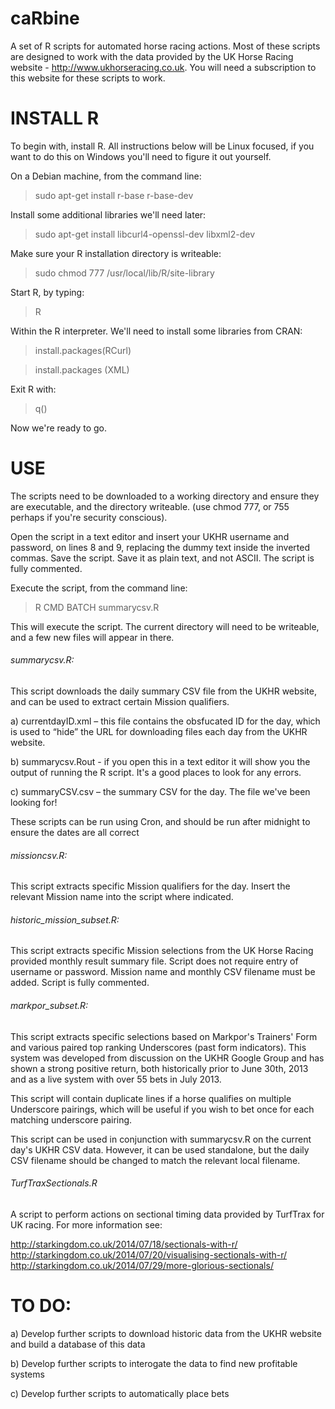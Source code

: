 caRbine
=======

A set of R scripts for automated horse racing actions. Most of these scripts are designed to work with the data provided by the UK Horse Racing website - http://www.ukhorseracing.co.uk. You will need a subscription to this website for these scripts to work.

INSTALL R
=========

To begin with, install R. All instructions below will be Linux focused, if you want to do this on Windows you'll need to figure it out yourself. 

On a Debian machine, from the command line:

> sudo apt-get install r-base r-base-dev

Install some additional libraries we'll need later:

> sudo apt-get install libcurl4-openssl-dev libxml2-dev

Make sure your R installation directory is writeable:

> sudo chmod 777 /usr/local/lib/R/site-library 

Start R, by typing:

> R

Within the R interpreter. We'll need to install some libraries from CRAN:

> install.packages(RCurl)

> install.packages (XML)

Exit R with:

> q()

Now we're ready to go.

USE
===

The scripts need to be downloaded to a working directory and ensure they are executable, and the directory writeable. (use chmod 777, or 755 perhaps if you're security conscious).

Open the script in a text editor and insert your UKHR username and password,  on lines 8 and 9, replacing the dummy text inside the inverted commas. Save the script. Save it as plain text, and not ASCII. The script is fully commented.

Execute the script, from the command line:

> R CMD BATCH summarycsv.R

This will execute the script. The current directory will need to be writeable, and a few new files will appear in there.

###### summarycsv.R:


This script downloads the daily summary CSV file from the UKHR website, and can be used to extract certain Mission qualifiers.

a) currentdayID.xml – this file contains the obsfucated ID for the day, which is used to “hide” the URL for downloading files each day from the UKHR website.

b) summarycsv.Rout  - if you open this in a text editor it will show you the output of running the R script. It's a good places to look for any errors.

c) summaryCSV.csv – the summary CSV for the day. The file we've been looking for!

These scripts can be run using Cron, and should be run after midnight to ensure the dates are all correct

###### missioncsv.R:


This script extracts specific Mission qualifiers for the day. Insert the relevant Mission name into the script where indicated. 


###### historic_mission_subset.R:


This script extracts specific Mission selections from the UK Horse Racing provided monthly result summary file. Script does not require entry of username or password. Mission name and monthly CSV filename must be added. Script is fully commented.

###### markpor_subset.R:


This script extracts specific selections based on Markpor's Trainers' Form and various paired top ranking Underscores (past form indicators). This system was developed from discussion on the UKHR Google Group and has shown a strong positive return, both historically prior to June 30th, 2013 and as a live system with over 55 bets in July 2013. 

This script will contain duplicate lines if a horse qualifies on multiple Underscore pairings, which will be useful if you wish to bet once for each matching underscore pairing. 

This script can be used in conjunction with summarycsv.R on the current day's UKHR CSV data. However, it can be used standalone, but the daily CSV filename should be changed to match the relevant local filename.

###### TurfTraxSectionals.R

A script to perform actions on sectional timing data provided by TurfTrax for UK racing. For more information see:

http://starkingdom.co.uk/2014/07/18/sectionals-with-r/
http://starkingdom.co.uk/2014/07/20/visualising-sectionals-with-r/
http://starkingdom.co.uk/2014/07/29/more-glorious-sectionals/


TO DO:
======

a) Develop further scripts to download historic data from the UKHR website and build a database of this data

b) Develop further scripts to interogate the data to find new profitable systems

c) Develop further scripts to automatically place bets
